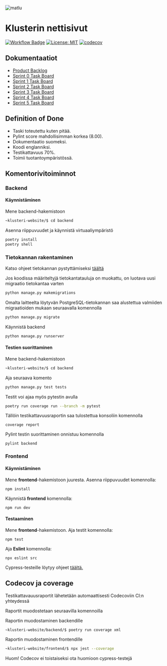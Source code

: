 
![matlu](https://github.com/matlury/klusteri-website/assets/56686737/b9311516-5702-4d1b-a4c9-7d7b8b71f159)

# Klusterin nettisivut

[![Workflow Badge](https://github.com/matlury/klusteri-website/actions/workflows/main.yml/badge.svg?branch=main)](https://github.com/matlury/klusteri-website/actions/workflows/main.yml)
[![License: MIT](https://img.shields.io/badge/License-MIT-yellow.svg)](https://opensource.org/licenses/MIT)
[![codecov](https://codecov.io/gh/matlury/klusteri-website/branch/main/graph/badge.svg?token=OO3HO2Y8BR)](https://codecov.io/gh/matlury/klusteri-website)


## Dokumentaatiot

- [Product Backlog](https://github.com/orgs/matlury/projects/1)
- [Sprint 0 Task Board](https://github.com/orgs/matlury/projects/18)
- [Sprint 1 Task Board](https://github.com/orgs/matlury/projects/20)
- [Sprint 2 Task Board](https://github.com/orgs/matlury/projects/22)
- [Sprint 3 Task Board](https://github.com/orgs/matlury/projects/26)
- [Sprint 4 Task Board](https://github.com/orgs/matlury/projects/29)
- [Sprint 5 Task Board](https://github.com/orgs/matlury/projects/31)
  

## Definition of Done

- Taski toteutettu kuten pitää.
- Pylint score mahdollisimman korkea (8.00).
- Dokumentaatio suomeksi.
- Koodi englanniksi.
- Testikattavuus 70%.
- Toimii tuotantoympäristössä.

## Komentorivitoiminnot

### Backend

#### Käynnistäminen
Mene backend-hakemistoon
```bash
~klusteri-website/$ cd backend 
```
Asenna riippuvuudet ja käynnistä virtuaaliympäristö
```bash
poetry install
poetry shell
```
### Tietokannan rakentaminen
Katso ohjeet tietokannan pystyttämiseksi [täältä](https://github.com/matlury/klusteri-website/blob/main/docs/database_instructions.md)

Jos koodissa määriteltyjä tietokantatauluja on muokattu, on luotava uusi migraatio tietokantaa varten
```bash
python manage.py makemigrations
```
Omalta laitteelta löytyvän PostgreSQL-tietokannan saa alustettua valmiiden migraatioiden mukaan seuraavalla komennolla
```bash
python manage.py migrate
```

Käynnistä backend
```bash
python manage.py runserver
```

#### Testien suorittaminen

Mene backend-hakemistoon
```bash
~klusteri-website/$ cd backend 
```
Aja seuraava komento
```bash
python manage.py test tests
```

Testit voi ajaa myös pytestin avulla
```bash
poetry run coverage run --branch -m pytest
```
Tällöin testikattavuusraportin saa tulostettua konsoliin komennolla
```
coverage report
```
Pylint testin suorittaminen onnistuu komennolla
```
pylint backend
```

### Frontend

#### Käynnistäminen
Mene **frontend**-hakemistoon juuresta.
Asenna riippuvuudet komennolla:

```
npm install
```
Käynnistä **frontend** komennolla:
```
npm run dev
```

#### Testaaminen

Mene **frontend**-hakemistoon.
Aja testit komennolla:
```
npm test
```
Aja **Eslint** komennolla:
```
npx eslint src
```

Cypress-testeille löytyy ohjeet [täältä.](https://github.com/matlury/klusteri-website/blob/main/docs/cypress.md)

## Codecov ja coverage

Testikattavauusraportit lähetetään automaattisesti Codecoviin CI:n yhteydessä

Raportit muodostetaan seuraavilla komennoilla

Raportin muodostaminen backendille
```bash
~klusteri-website/backend/$ poetry run coverage xml
```

Raportin muodostaminen frontendille
```bash
~klusteri-website/frontend/$ npx jest --coverage
```

Huom! Codecov ei toistaiseksi ota huomioon cypress-testejä

